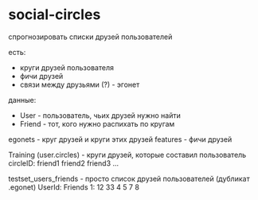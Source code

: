 social-circles
==============
спрогнозировать списки друзей пользователей

есть:
* круги друзей пользователя
* фичи друзей
* связи между друзьями (?) - эгонет

данные:
* User - пользователь, чьих друзей нужно найти
* Friend - тот, кого нужно распихать по кругам

egonets - круг друзей и круги этих друзей
features - фичи друзей


Training (user.circles) - круги друзей, которые составил пользователь
circleID: friend1 friend2 friend3 ...

testset_users_friends - просто список друзей пользователей (дубликат .egonet)
UserId: Friends
1: 12 33 4 5 7 8
